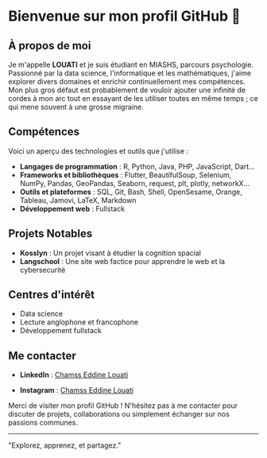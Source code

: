 # Bienvenue sur mon profil GitHub 👋

## À propos de moi

Je m'appelle **LOUATI** et je suis étudiant en MIASHS, parcours psychologie. Passionné par la data science, l'informatique et les mathématiques, j'aime explorer divers domaines et enrichir continuellement mes compétences. Mon plus gros défaut est probablement de vouloir ajouter une infinité de cordes à mon arc tout en essayant de les utiliser toutes en même temps ; ce qui mene souvent à une grosse migraine.

## Compétences

Voici un aperçu des technologies et outils que j'utilise :

- **Langages de programmation** : R, Python, Java, PHP, JavaScript, Dart...
- **Frameworks et bibliothèques** : Flutter, BeautifulSoup, Selenium, NumPy, Pandas, GeoPandas, Seaborn, request, plt, plotly, networkX...
- **Outils et plateformes** : SQL, Git, Bash, Shell, OpenSesame, Orange, Tableau, Jamovi, LaTeX, Markdown
- **Développement web** : Fullstack

## Projets Notables

- **Kosslyn** : Un projet visant à étudier la cognition spacial
- **Langschool** : Une site web factice pour apprendre le web et la cybersecurité

## Centres d'intérêt

- Data science
- Lecture anglophone et francophone
- Développement fullstack


## Me contacter

- **LinkedIn** : [Chamss Eddine Louati](https://www.linkedin.com/in/chamss-eddine-louati-50a4992a0?utm_source=share&utm_campaign=share_via&utm_content=profile&utm_medium=ios_app)

- **Instagram** : [Chamss Eddine Louati](https://www.instagram.com/akhythmetik?igsh=MWtieXJqaThrMGkxcw%3D%3D&utm_source=qr)

Merci de visiter mon profil GitHub ! N'hésitez pas à me contacter pour discuter de projets, collaborations ou simplement échanger sur nos passions communes.

---

"Explorez, apprenez, et partagez."

